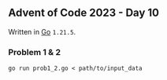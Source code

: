## Advent of Code 2023 - Day 10

Written in [Go](https://go.dev/) `1.21.5`.

### Problem 1 & 2

`go run prob1_2.go < path/to/input_data`

